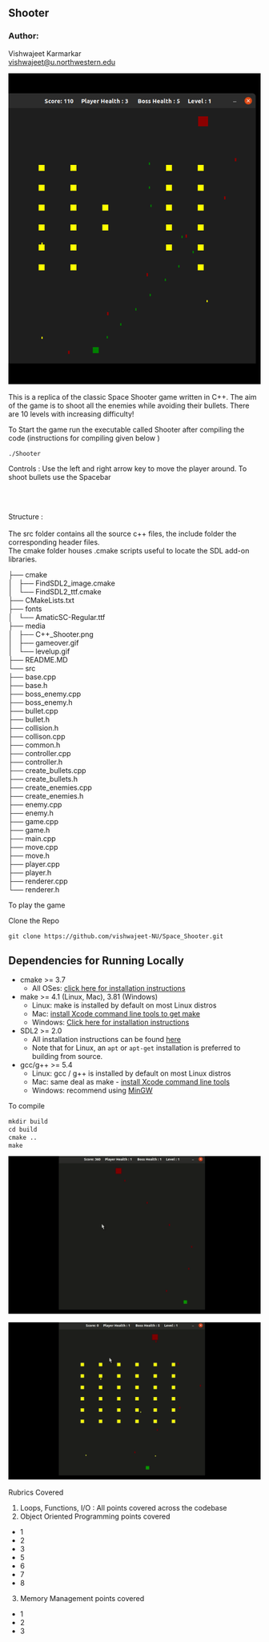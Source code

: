 ## Shooter

### Author: 
Vishwajeet Karmarkar <br>
vishwajeet@u.northwestern.edu


![image](media/C++_Shooter.png)

This is a replica of the classic Space Shooter game written in C++. The aim of the game is to shoot all the enemies while avoiding their bullets. There are 10 levels 
with increasing difficulty! <br>

To Start the game run the executable called Shooter after compiling the code (instructions for compiling given below ) <br>

```
./Shooter
```

Controls : Use the left and right arrow key to move the player around. To shoot bullets use the Spacebar <br>

<br>
<br>


Structure : <br> <br>
The src folder contains all the source c++ files, the include folder the corresponding header files. <br> 
The cmake folder houses .cmake scripts useful to locate the SDL add-on libraries. 

├── cmake <br>
│   ├── FindSDL2_image.cmake <br>
│   └── FindSDL2_ttf.cmake <br>
├── CMakeLists.txt<br>
├── fonts<br>
│   └── AmaticSC-Regular.ttf <br>
├── media<br>
│   ├── C++_Shooter.png <br>
│   ├── gameover.gif <br>
│   └── levelup.gif <br>
├── README.MD <br>
└── src <br>
    ├── base.cpp <br>
    ├── base.h <br>
    ├── boss_enemy.cpp <br>
    ├── boss_enemy.h <br>
    ├── bullet.cpp <br>
    ├── bullet.h <br>
    ├── collision.h <br>
    ├── collison.cpp <br>
    ├── common.h <br>
    ├── controller.cpp <br>
    ├── controller.h <br>
    ├── create_bullets.cpp <br>
    ├── create_bullets.h <br>
    ├── create_enemies.cpp <br>
    ├── create_enemies.h <br>
    ├── enemy.cpp <br>
    ├── enemy.h <br>
    ├── game.cpp <br>
    ├── game.h <br>
    ├── main.cpp <br>
    ├── move.cpp <br>
    ├── move.h <br>
    ├── player.cpp <br>
    ├── player.h <br>
    ├── renderer.cpp <br>
    └── renderer.h <br>


To play the game 


Clone the Repo 
```
git clone https://github.com/vishwajeet-NU/Space_Shooter.git

```
## Dependencies for Running Locally
* cmake >= 3.7
  * All OSes: [click here for installation instructions](https://cmake.org/install/)
* make >= 4.1 (Linux, Mac), 3.81 (Windows)
  * Linux: make is installed by default on most Linux distros
  * Mac: [install Xcode command line tools to get make](https://developer.apple.com/xcode/features/)
  * Windows: [Click here for installation instructions](http://gnuwin32.sourceforge.net/packages/make.htm)
* SDL2 >= 2.0
  * All installation instructions can be found [here](https://wiki.libsdl.org/Installation)
  * Note that for Linux, an `apt` or `apt-get` installation is preferred to building from source.
* gcc/g++ >= 5.4
  * Linux: gcc / g++ is installed by default on most Linux distros
  * Mac: same deal as make - [install Xcode command line tools](https://developer.apple.com/xcode/features/)
  * Windows: recommend using [MinGW](http://www.mingw.org/)


To compile 

``` 
mkdir build 
cd build
cmake ..
make
```

![image](media/levelup.gif)

![image](media/gameover.gif)



Rubrics Covered <br>

1) Loops, Functions, I/O : All points covered across the codebase <br>
2) Object Oriented Programming points covered <br>
* 1
* 2   
* 3
* 5
* 6 
* 7
* 8
3) Memory Management  points covered <br>
* 1
* 2
* 3
